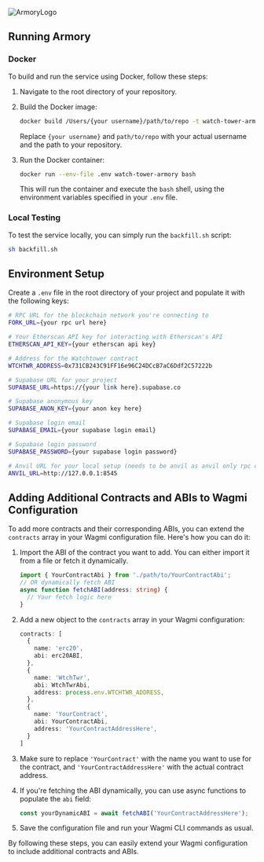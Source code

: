 ![ArmoryLogo](https://cdn.discordapp.com/attachments/161253120309985280/1158085635987492864/armoryLogo.svg?ex=651af6cb&is=6519a54b&hm=c0606d56f8cf82db28f1ee867e6f96e0c6d5b7431dfc8bbb0e69a126de6efb2a&)
## Running Armory

### Docker

To build and run the service using Docker, follow these steps:

1. Navigate to the root directory of your repository.

2. Build the Docker image:

    ```bash
    docker build /Users/{your username}/path/to/repo -t watch-tower-armory
    ```

    Replace `{your username}` and `path/to/repo` with your actual username and the path to your repository.

3. Run the Docker container:

    ```bash
    docker run --env-file .env watch-tower-armory bash
    ```

    This will run the container and execute the `bash` shell, using the environment variables specified in your `.env` file.

### Local Testing

To test the service locally, you can simply run the `backfill.sh` script:

```bash
sh backfill.sh
```
## Environment Setup

Create a `.env` file in the root directory of your project and populate it with the following keys:

```sh
# RPC URL for the blockchain network you're connecting to
FORK_URL={your rpc url here}

# Your Etherscan API key for interacting with Etherscan's API
ETHERSCAN_API_KEY={your etherscan api key}

# Address for the Watchtower contract
WTCHTWR_ADDRESS=0x731CB243C91FF16e96C24DCcB7aC6Ddf2C57222b

# Supabase URL for your project
SUPABASE_URL=https://{your link here}.supabase.co

# Supabase anonymous key
SUPABASE_ANON_KEY={your anon key here}

# Supabase login email
SUPABASE_EMAIL={your supabase login email}

# Supabase login password
SUPABASE_PASSWORD={your supabase login password}

# Anvil URL for your local setup (needs to be anvil as anvil only rpc commands are used)
ANVIL_URL=http://127.0.0.1:8545
```


## Adding Additional Contracts and ABIs to Wagmi Configuration

To add more contracts and their corresponding ABIs, you can extend the `contracts` array in your Wagmi configuration file. Here's how you can do it:

1. Import the ABI of the contract you want to add. You can either import it from a file or fetch it dynamically.

    ```typescript
    import { YourContractAbi } from './path/to/YourContractAbi';
    // OR dynamically fetch ABI
    async function fetchABI(address: string) {
      // Your fetch logic here
    }
    ```

2. Add a new object to the `contracts` array in your Wagmi configuration:

    ```typescript
    contracts: [
      {
        name: 'erc20',
        abi: erc20ABI,
      },
      {
        name: 'WtchTwr',
        abi: WtchTwrAbi,
        address: process.env.WTCHTWR_ADDRESS,
      },
      {
        name: 'YourContract',
        abi: YourContractAbi,
        address: 'YourContractAddressHere',
      }
    ]
    ```

3. Make sure to replace `'YourContract'` with the name you want to use for the contract, and `'YourContractAddressHere'` with the actual contract address.

4. If you're fetching the ABI dynamically, you can use async functions to populate the `abi` field:

    ```typescript
    const yourDynamicABI = await fetchABI('YourContractAddressHere');
    ```

5. Save the configuration file and run your Wagmi CLI commands as usual.

By following these steps, you can easily extend your Wagmi configuration to include additional contracts and ABIs.

